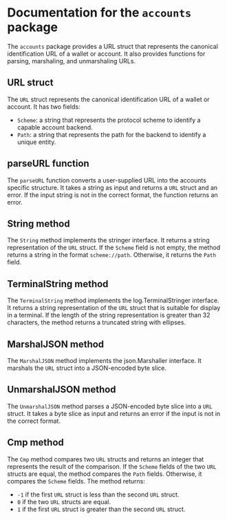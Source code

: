 # Documentation for the `accounts` package

The `accounts` package provides a URL struct that represents the canonical identification URL of a wallet or account. It also provides functions for parsing, marshaling, and unmarshaling URLs.

## URL struct

The `URL` struct represents the canonical identification URL of a wallet or account. It has two fields:

- `Scheme`: a string that represents the protocol scheme to identify a capable account backend.
- `Path`: a string that represents the path for the backend to identify a unique entity.

## parseURL function

The `parseURL` function converts a user-supplied URL into the accounts specific structure. It takes a string as input and returns a `URL` struct and an error. If the input string is not in the correct format, the function returns an error.

## String method

The `String` method implements the stringer interface. It returns a string representation of the `URL` struct. If the `Scheme` field is not empty, the method returns a string in the format `scheme://path`. Otherwise, it returns the `Path` field.

## TerminalString method

The `TerminalString` method implements the log.TerminalStringer interface. It returns a string representation of the `URL` struct that is suitable for display in a terminal. If the length of the string representation is greater than 32 characters, the method returns a truncated string with ellipses.

## MarshalJSON method

The `MarshalJSON` method implements the json.Marshaller interface. It marshals the `URL` struct into a JSON-encoded byte slice.

## UnmarshalJSON method

The `UnmarshalJSON` method parses a JSON-encoded byte slice into a `URL` struct. It takes a byte slice as input and returns an error if the input is not in the correct format.

## Cmp method

The `Cmp` method compares two `URL` structs and returns an integer that represents the result of the comparison. If the `Scheme` fields of the two `URL` structs are equal, the method compares the `Path` fields. Otherwise, it compares the `Scheme` fields. The method returns:

- `-1` if the first `URL` struct is less than the second `URL` struct.
- `0` if the two `URL` structs are equal.
- `1` if the first `URL` struct is greater than the second `URL` struct.